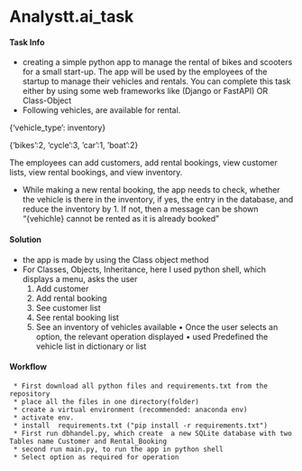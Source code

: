# Analystt.ai_task
#### Task Info
* creating a simple python app to manage the rental of bikes and scooters for a small start-up. The app will be used by the employees of the startup to manage their vehicles and rentals. You can complete this task either by using some web frameworks like (Django or FastAPI) OR Class-Object
* Following vehicles, are available for rental. 

{‘vehicle_type’: inventory}

{‘bikes’:2, ‘cycle’:3, ’car’:1, ’boat’:2} 

The employees can add customers, add rental bookings, view customer lists, view rental bookings, and view inventory.
* While making a new rental booking, the app needs to check, whether the vehicle is there in the inventory, if yes, the entry in the database, and reduce the inventory by 1. If not, then a message can be shown “{vehichle} cannot be rented as it is already booked”

#### Solution
* the app is made by using the Class object method
* For Classes, Objects, Inheritance, here I used python shell, which displays a menu, asks the user
     1. Add customer
     2. Add rental booking
     3. See customer list
     4. See rental booking list
     5. See an inventory of vehicles available
• Once the user selects an option, the relevant operation displayed
• used Predefined the vehicle list in dictionary or list

#### Workflow 
     * First download all python files and requirements.txt from the repository
     * place all the files in one directory(folder)
     * create a virtual environment (recommended: anaconda env)
     * activate env.
     * install  requirements.txt ("pip install -r requirements.txt")
     * First run dbhandel.py, which create  a new SQLite database with two Tables name Customer and Rental_Booking
     * second run main.py, to run the app in python shell
     * Select option as required for operation

